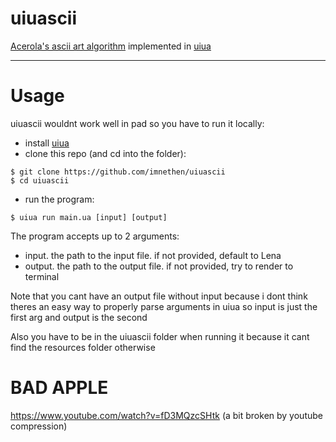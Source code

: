 # uiuascii
[Acerola's ascii art algorithm](https://www.youtube.com/watch?v=gg40RWiaHRY) implemented in [uiua](https://uiua.org)

---
# Usage
uiuascii wouldnt work well in pad so you have to run it locally:

- install [uiua](https://www.uiua.org/install)
- clone this repo (and cd into the folder):
```
$ git clone https://github.com/imnethen/uiuascii
$ cd uiuascii
```
- run the program:
```
$ uiua run main.ua [input] [output]
```

The program accepts up to 2 arguments:
- input. the path to the input file. if not provided, default to Lena
- output. the path to the output file. if not provided, try to render to terminal

Note that you cant have an output file without input because i dont think theres an easy way to properly parse arguments in uiua so input is just the first arg and output is the second

Also you have to be in the uiuascii folder when running it because it cant find the resources folder otherwise

# BAD APPLE
https://www.youtube.com/watch?v=fD3MQzcSHtk
(a bit broken by youtube compression)
